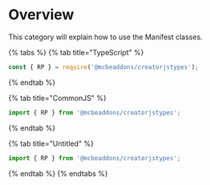 # Overview

This category will explain how to use the Manifest classes.



{% tabs %}
{% tab title="TypeScript" %}
```typescript
const { RP } = require('@mcbeaddons/creatorjstypes');
```
{% endtab %}

{% tab title="CommonJS" %}
```javascript
import { RP } from '@mcbeaddons/creatorjstypes';
```
{% endtab %}

{% tab title="Untitled" %}
```javascript
import { RP } from '@mcbeaddons/creatorjstypes';
```
{% endtab %}
{% endtabs %}
